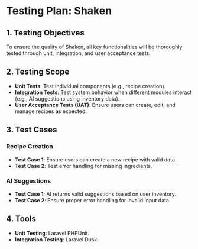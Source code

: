 # Testing Plan: Shaken

## 1. Testing Objectives
To ensure the quality of Shaken, all key functionalities will be thoroughly tested through unit, integration, and user acceptance tests.

## 2. Testing Scope
- **Unit Tests**: Test individual components (e.g., recipe creation).
- **Integration Tests**: Test system behavior when different modules interact (e.g., AI suggestions using inventory data).
- **User Acceptance Tests (UAT)**: Ensure users can create, edit, and manage recipes as expected.

## 3. Test Cases
### Recipe Creation
- **Test Case 1**: Ensure users can create a new recipe with valid data.
- **Test Case 2**: Test error handling for missing ingredients.

### AI Suggestions
- **Test Case 1**: AI returns valid suggestions based on user inventory.
- **Test Case 2**: Ensure proper error handling for invalid input data.

## 4. Tools
- **Unit Testing**: Laravel PHPUnit.
- **Integration Testing**: Laravel Dusk.

<!--stackedit_data:
eyJoaXN0b3J5IjpbLTE5ODY3NDg2NDldfQ==
-->